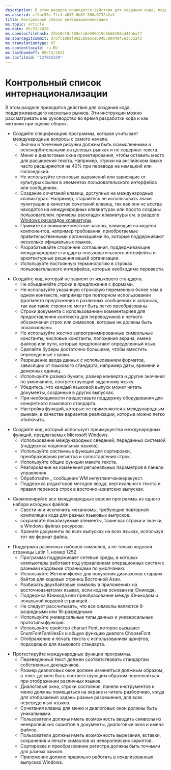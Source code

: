 ```yaml
---
description: В этом разделе приводятся действия для создания кода, поддерживающего несколько рынков. Эти инструкции можно рассматривать как руководство во время разработки кода и как метрики при оценке сборок.
ms.assetid: cf2ac58e-7fc3-4635-8b82-586a0732b2a3
title: Контрольный список интернационализации
ms.topic: article
ms.date: 05/31/2018
ms.openlocfilehash: 22b18ef8cf88efa8d496d19c0b66208cd44abaf7
ms.sourcegitcommit: d75fc10b9f0825bbe5ce5045c90d4045e3c53243
ms.translationtype: MT
ms.contentlocale: ru-RU
ms.lasthandoff: 09/13/2021
ms.locfileid: "127055339"
---
```

# <a name="internationalization-checklist"></a>Контрольный список интернационализации

В этом разделе приводятся действия для создания кода, поддерживающего несколько рынков. Эти инструкции можно рассматривать как руководство во время разработки кода и как метрики при оценке сборок.

-   Создайте спецификацию программы, которая учитывает международные вопросы с самого начала.
    -   Значки и точечные рисунки должны быть осмысленными и неоскорбительными на целевых рынках и не содержат текста.
    -   Меню и диалоговые окна проектирования, чтобы оставить место для расширения текста. Например, строки на английском языке часто расширяются на 40% при переводе на немецкий или голландский.
    -   Не используйте сленговых выражений или зависящие от культуры ссылки в элементах пользовательского интерфейса или сообщениях.
    -   Создание сочетаний клавиш, доступных на международных клавиатурах. Например, старайтесь не использовать знаки пунктуации в качестве сочетаний клавиш, так как они не всегда находятся на международных клавиатурах или просто созданы пользователем. примеры раскладок клавиатуры см. в разделе [Windows раскладок клавиатуры](https://msdn.microsoft.com/goglobal/bb964651.aspx).
    -   Примите во внимание местные законы, влияющие на модели компонентов, например требования, приобретаемые правительственными организациями по, которые поддерживают несколько официальных языков.
    -   Разрабатывайте сторонние соглашения, поддерживающие международные стандарты пользовательского интерфейса и архитектурные решения вашей организации.
    -   Используйте постоянную терминологию в строках пользовательского интерфейса, которые необходимо перевести.

<!-- -->

-   Создайте код, который не зависит от языкового стандарта.
    -   Не объединяйте строки в предложения с формами.
    -   Не используйте указанную строковую переменную более чем в одном контексте, например при повторном использовании фрагмента предложения в различных сообщениях и запросах, так как такие строки не могут быть легко преобразованы.
    -   Строки документа с использованием комментариев для предоставления контекста для переводчиков и четкого обозначения строк или символов, которые не должны быть локализованы.
    -   Не используйте жестко запрограммированные символьные константы, числовые константы, положения экрана, имена файлов или пути, которые предполагают определенный язык.
    -   Сделайте буферы достаточно большими, чтобы вместить переведенные строки.
    -   Разрешение ввода данных с использованием форматов, зависящих от языкового стандарта, например даты, времени и денежных единиц.
    -   Используйте размер бумаги, размер конверта и другие значения по умолчанию, соответствующие заданному языку.
    -   Убедитесь, что каждый языковой выпуск может читать документы, созданные в других выпусках.
    -   При необходимости предоставьте поддержку оборудования для конкретного языкового стандарта.
    -   Настройка функций, которые не применяются к международным рынкам, в качестве вариантов реализации, которые можно легко отключить.

<!-- -->

-   Создайте код, который использует преимущества международных функций, предлагаемых Microsoft Windows.
    -   Использование международных сведений, переданных системой (поддержка национальных языков).
    -   Используйте системные функции для сортировки, преобразования регистра и сопоставления строк.
    -   Используйте общие функции макета текста.
    -   Реагирование на изменения региональных параметров в панели управления.
    -   Обработайте \_ сообщение WM инпутлангчанжерекуест.
    -   Поддержка редакторов методов ввода, вертикального текста и правил переноса строк в восточно-азиатских выпусках.

<!-- -->

-   Скомпилируйте все международные версии программы из одного набора исходных файлов.
    -   Свести или исключить механизмы, требующие повторной компиляции кода для разных языковых выпусков.
    -   сохраняйте локализуемые элементы, такие как строки и значки, в Windows файлах ресурсов.
    -   Храните документы во всех выпусках на всех языках, используя тот же формат файла.

<!-- -->

-   Поддержка различных наборов символов, а не только кодовой страницы Latin 1, номер 1252.
    -   Программа поддерживает сетевые среды, в которых компьютеры работают под управлением операционных систем с разными кодовыми страницами по умолчанию.
    -   Используйте Жеткпинфоекс для получения диапазонов старших байтов для кодовых страниц Восточной Азии.
    -   Разбирать двухбайтовые символы в приложениях на восточноазиатских языках, если код не основан на Юникоде.
    -   Поддержка Юникода или преобразование между Юникодом и локальной кодовой страницей.
    -   Не следует рассчитывать, что все символы являются 8-разрядными или 16-разрядными.
    -   Используйте универсальные типы данных и универсальные прототипы функций.
    -   Используйте свойство charset Font, которое вызывает EnumFontFamiliesEx и общую функцию диалога ChooseFont.
    -   Отображение и печать текста с использованием шрифтов, подходящих для языкового стандарта.

<!-- -->

-   Протестируйте международные функции программы.
    -   Переведенный текст должен соответствовать стандартам собственных докладчиков.
    -   Размер диалоговых окон должен изменяться должным образом, а текст должен быть соответствующим образом переноситься при отображении различных языков.
    -   Диалоговые окна, строки состояния, панели инструментов и меню должны помещаться на экране и читать разборчиво, когда для отображения заданы разные разрешения, для всех переведенных языков.
    -   Сочетания клавиш для меню и диалоговых окон должны быть уникальными.
    -   Пользователи должны иметь возможность вводить символы из неевропейских скриптов в документы, диалоговые окна и имена файлов.
    -   Пользователи должны иметь возможность вырезания, вставки, сохранения и печати символов из неевропейских скриптов.
    -   Сортировка и преобразование регистра должны быть точными для разных языков.
    -   Приложение должно правильно работать в локализованных выпусках Windows.

 

 



